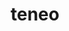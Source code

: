 ---
title: teneo
ch: [r]
meaning: to hold
pos: verb
inf: tenēre
secondppstem: ten
infend: ēre
thirdpp: tenui
fourthpp: tentus
conjugation: second
derivatives: tenacity, tenacious
---